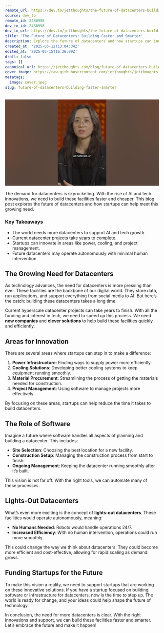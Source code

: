 ```yaml
---
remote_url: https://dev.to/jetthoughts/the-future-of-datacenters-building-faster-and-smarter-4b8k
source: dev_to
remote_id: 2480998
dev_to_id: 2480998
dev_to_url: https://dev.to/jetthoughts/the-future-of-datacenters-building-faster-and-smarter-4b8k
title: 'The Future of Datacenters: Building Faster and Smarter'
description: Explore the future of datacenters and how startups can innovate to build them faster and smarter, meeting the growing demand for AI and tech infrastructure.
created_at: '2025-05-12T13:04:34Z'
edited_at: '2025-05-15T16:26:09Z'
draft: false
tags: []
canonical_url: https://jetthoughts.com/blog/future-of-datacenters-building-faster-smarter/
cover_image: https://raw.githubusercontent.com/jetthoughts/jetthoughts.github.io/master/content/blog/future-of-datacenters-building-faster-smarter/cover.jpeg
metatags:
  image: cover.jpeg
slug: future-of-datacenters-building-faster-smarter
---
```

[![The Future of Datacenters: Building Faster and Smarter](file_0.jpg)](https://www.youtube.com/watch?v=B4KsLeOZcqU)

The demand for datacenters is skyrocketing. With the rise of AI and tech innovations, we need to build these facilities faster and cheaper. This blog post explores the future of datacenters and how startups can help meet this growing need.

### Key Takeaways

*   The world needs more datacenters to support AI and tech growth.
*   Current datacenter projects take years to complete.
*   Startups can innovate in areas like power, cooling, and project management.
*   Future datacenters may operate autonomously with minimal human intervention.

## The Growing Need for Datacenters

As technology advances, the need for datacenters is more pressing than ever. These facilities are the backbone of our digital world. They store data, run applications, and support everything from social media to AI. But here’s the catch: building these datacenters takes a long time.

Current hyperscale datacenter projects can take years to finish. With all the funding and interest in tech, we need to speed up this process. We need **new companies** and **clever solutions** to help build these facilities quickly and efficiently.

## Areas for Innovation

There are several areas where startups can step in to make a difference:

1.  **Power Infrastructure**: Finding ways to supply power more efficiently.
2.  **Cooling Solutions**: Developing better cooling systems to keep equipment running smoothly.
3.  **Material Procurement**: Streamlining the process of getting the materials needed for construction.
4.  **Project Management**: Using software to manage projects more effectively.

By focusing on these areas, startups can help reduce the time it takes to build datacenters.

## The Role of Software

Imagine a future where software handles all aspects of planning and building a datacenter. This includes:

*   **Site Selection**: Choosing the best location for a new facility.
*   **Construction Setup**: Managing the construction process from start to finish.
*   **Ongoing Management**: Keeping the datacenter running smoothly after it’s built.

This vision is not far off. With the right tools, we can automate many of these processes.

## Lights-Out Datacenters

What’s even more exciting is the concept of **lights-out datacenters**. These facilities would operate autonomously, meaning:

*   **No Humans Needed**: Robots would handle operations 24/7.
*   **Increased Efficiency**: With no human intervention, operations could run more smoothly.

This could change the way we think about datacenters. They could become more efficient and cost-effective, allowing for rapid scaling as demand grows.

## Funding Startups for the Future

To make this vision a reality, we need to support startups that are working on these innovative solutions. If you have a startup focused on building software or infrastructure for datacenters, now is the time to step up. The world is ready for change, and your ideas could help shape the future of technology.

In conclusion, the need for more datacenters is clear. With the right innovations and support, we can build these facilities faster and smarter. Let’s embrace the future and make it happen!